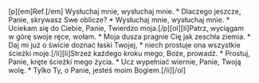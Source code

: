 [p][em]Ref.[/em] Wysłuchaj mnie, wysłuchaj mnie. * Dlaczego jeszcze, Panie, skrywasz Swe oblicze? * Wysłuchaj mnie, wysłuchaj mnie. * Uciekam się do Ciebie, Panie, Twierdzo moja.[/p][ol][li]Patrz, wyciągam w górę swoje ręce, wołam. * Moja dusza pragnie Cię jak zeschła ziemia. * Daj mi już o świcie doznać łaski Twojej, * niech prostuje ona wszystkie ścieżki moje.[/li][li]Strzeż każdego kroku mego, Boże, prowadź. * Prostuj, Panie, kręte ścieżki mego życia. * Ucz wypełniać wiernie, Panie, Twoją wolę. * Tylko Ty, o Panie, jesteś moim Bogiem.[/li][/ol]